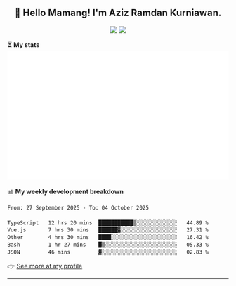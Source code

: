 <h2 align="center">👋 Hello Mamang! I'm Aziz Ramdan Kurniawan.</h2>  
<p align="center">
  <img src="https://komarev.com/ghpvc/?username=azizramdan">
  <img src="https://wakatime.com/badge/user/90056fa0-4c31-4eca-954e-2a3ac05896f9.svg">
</p>
    
⏳ **My stats**  
![](https://raw.githubusercontent.com/azizramdan/github-stats/master/generated/overview.svg#gh-dark-mode-only)

📊 **My weekly development breakdown**
<!--START_SECTION:waka-->

```txt
From: 27 September 2025 - To: 04 October 2025

TypeScript   12 hrs 20 mins  ███████████▒░░░░░░░░░░░░░   44.89 %
Vue.js       7 hrs 30 mins   ██████▓░░░░░░░░░░░░░░░░░░   27.31 %
Other        4 hrs 30 mins   ████░░░░░░░░░░░░░░░░░░░░░   16.42 %
Bash         1 hr 27 mins    █▒░░░░░░░░░░░░░░░░░░░░░░░   05.33 %
JSON         46 mins         ▓░░░░░░░░░░░░░░░░░░░░░░░░   02.83 %
```

<!--END_SECTION:waka-->
👉 [See more at my profile](https://wakatime.com/@azizramdan)
***
